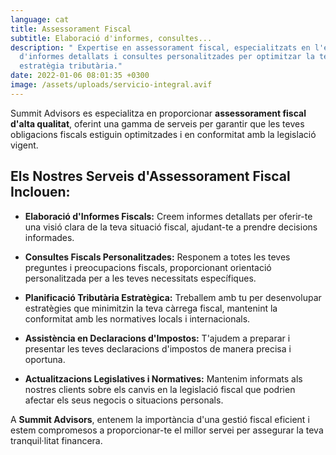 ```yaml
---
language: cat
title: Assessorament Fiscal
subtitle: Elaboració d'informes, consultes...
description: " Expertise en assessorament fiscal, especialitzats en l'elaboració
  d'informes detallats i consultes personalitzades per optimitzar la teva
  estratègia tributària."
date: 2022-01-06 08:01:35 +0300
image: /assets/uploads/servicio-integral.avif
---
```

Summit Advisors es especialitza en proporcionar **assessorament fiscal d'alta qualitat**, oferint una gamma de serveis per garantir que les teves obligacions fiscals estiguin optimitzades i en conformitat amb la legislació vigent.

## **Els Nostres Serveis d'Assessorament Fiscal Inclouen:**

- **Elaboració d'Informes Fiscals:** Creem informes detallats per oferir-te una visió clara de la teva situació fiscal, ajudant-te a prendre decisions informades.

- **Consultes Fiscals Personalitzades:** Responem a totes les teves preguntes i preocupacions fiscals, proporcionant orientació personalitzada per a les teves necessitats específiques.

- **Planificació Tributària Estratègica:** Treballem amb tu per desenvolupar estratègies que minimitzin la teva càrrega fiscal, mantenint la conformitat amb les normatives locals i internacionals.

- **Assistència en Declaracions d'Impostos:** T'ajudem a preparar i presentar les teves declaracions d'impostos de manera precisa i oportuna.

- **Actualitzacions Legislatives i Normatives:** Mantenim informats als nostres clients sobre els canvis en la legislació fiscal que podrien afectar els seus negocis o situacions personals.

A **Summit Advisors**, entenem la importància d'una gestió fiscal eficient i estem compromesos a proporcionar-te el millor servei per assegurar la teva tranquil·litat financera.
